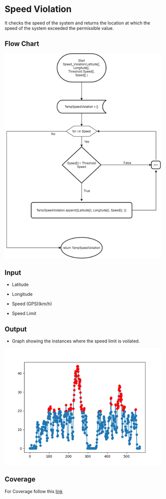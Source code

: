 # Speed Violation
It checks the speed of the system and returns the location at which the speed
of the system exceeded the permissible value.


## Flow Chart
![](Speed%20Violation%20Flow%20Chart.jpeg)



## Input

-   Latitude

-   Longitude

-   Speed (GPS)(km/h)

-   Speed Limit

## Output
 
-   Graph showing the instances where the speed limit is voilated.

![](Result/Dataset-2.png)



## Coverage
For Coverage follow this [link](https://raw.githack.com/prithvisekhar/VehicalDiagnosticAlgo/gh-pages/Function/DIASpeedVoilation_SpeedVoilation/htmlcov/index.html)
